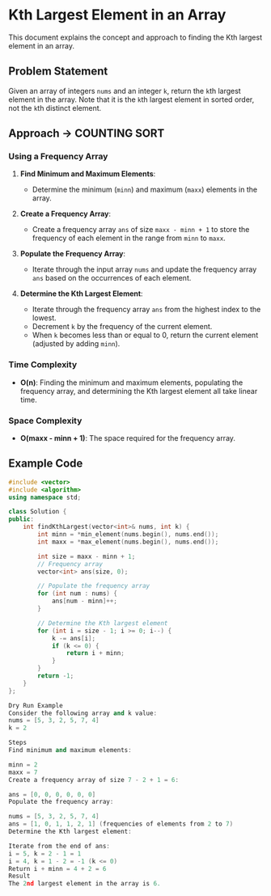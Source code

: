 # Kth Largest Element in an Array

This document explains the concept and approach to finding the Kth largest element in an array.

## Problem Statement

Given an array of integers `nums` and an integer `k`, return the `k`th largest element in the array. Note that it is the `k`th largest element in sorted order, not the `k`th distinct element.

## Approach -> COUNTING SORT


### Using a Frequency Array

1. **Find Minimum and Maximum Elements**:
   - Determine the minimum (`minn`) and maximum (`maxx`) elements in the array.

2. **Create a Frequency Array**:
   - Create a frequency array `ans` of size `maxx - minn + 1` to store the frequency of each element in the range from `minn` to `maxx`.

3. **Populate the Frequency Array**:
   - Iterate through the input array `nums` and update the frequency array `ans` based on the occurrences of each element.

4. **Determine the Kth Largest Element**:
   - Iterate through the frequency array `ans` from the highest index to the lowest.
   - Decrement `k` by the frequency of the current element.
   - When `k` becomes less than or equal to 0, return the current element (adjusted by adding `minn`).

### Time Complexity

- **O(n)**: Finding the minimum and maximum elements, populating the frequency array, and determining the Kth largest element all take linear time.

### Space Complexity

- **O(maxx - minn + 1)**: The space required for the frequency array.

## Example Code

```cpp
#include <vector>
#include <algorithm>
using namespace std;

class Solution {
public:
    int findKthLargest(vector<int>& nums, int k) {
        int minn = *min_element(nums.begin(), nums.end());
        int maxx = *max_element(nums.begin(), nums.end());

        int size = maxx - minn + 1;
        // Frequency array
        vector<int> ans(size, 0);

        // Populate the frequency array
        for (int num : nums) {
            ans[num - minn]++;
        }

        // Determine the Kth largest element
        for (int i = size - 1; i >= 0; i--) {
            k -= ans[i];
            if (k <= 0) {
                return i + minn;
            }
        }
        return -1;
    }
};

Dry Run Example
Consider the following array and k value:
nums = [5, 3, 2, 5, 7, 4]
k = 2

Steps
Find minimum and maximum elements:

minn = 2
maxx = 7
Create a frequency array of size 7 - 2 + 1 = 6:

ans = [0, 0, 0, 0, 0, 0]
Populate the frequency array:

nums = [5, 3, 2, 5, 7, 4]
ans = [1, 0, 1, 1, 2, 1] (frequencies of elements from 2 to 7)
Determine the Kth largest element:

Iterate from the end of ans:
i = 5, k = 2 - 1 = 1
i = 4, k = 1 - 2 = -1 (k <= 0)
Return i + minn = 4 + 2 = 6
Result
The 2nd largest element in the array is 6.